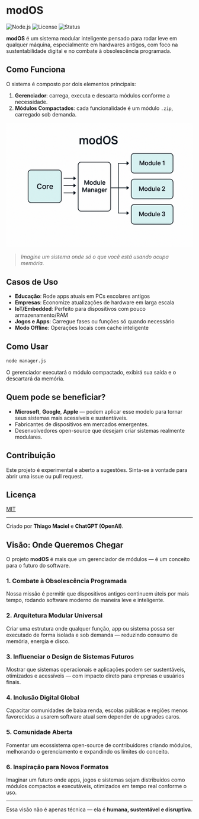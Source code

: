 # modOS

![Node.js](https://img.shields.io/badge/Built%20with-Node.js-green)
![License](https://img.shields.io/badge/license-MIT-blue)
![Status](https://img.shields.io/badge/status-Experimental-orange)

**modOS** é um sistema modular inteligente pensado para rodar leve em qualquer máquina, especialmente em hardwares antigos, com foco na sustentabilidade digital e no combate à obsolescência programada.

## Como Funciona

O sistema é composto por dois elementos principais:

1. **Gerenciador**: carrega, executa e descarta módulos conforme a necessidade.
2. **Módulos Compactados**: cada funcionalidade é um módulo `.zip`, carregado sob demanda.

![modOS Diagram](https://raw.githubusercontent.com/ThiagoSilm/modOS/refs/heads/main/diagrama.png?token=GHSAT0AAAAAADCHXWXDZTLSDKLBE7GEX2LIZ75Z3HA)

> *Imagine um sistema onde só o que você está usando ocupa memória.*

## Casos de Uso

- **Educação**: Rode apps atuais em PCs escolares antigos
- **Empresas**: Economize atualizações de hardware em larga escala
- **IoT/Embedded**: Perfeito para dispositivos com pouco armazenamento/RAM
- **Jogos e Apps**: Carregue fases ou funções só quando necessário
- **Modo Offline**: Operações locais com cache inteligente

## Como Usar

```bash
node manager.js
```
O gerenciador executará o módulo compactado, exibirá sua saída e o descartará da memória.

## Quem pode se beneficiar?

- **Microsoft**, **Google**, **Apple** — podem aplicar esse modelo para tornar seus sistemas mais acessíveis e sustentáveis.
- Fabricantes de dispositivos em mercados emergentes.
- Desenvolvedores open-source que desejam criar sistemas realmente modulares.

## Contribuição

Este projeto é experimental e aberto a sugestões. Sinta-se à vontade para abrir uma issue ou pull request.

## Licença

[MIT](LICENSE)

---

Criado por **Thiago Maciel** e **ChatGPT (OpenAI)**.

## Visão: Onde Queremos Chegar

O projeto **modOS** é mais que um gerenciador de módulos — é um conceito para o futuro do software.

### 1. Combate à Obsolescência Programada
Nossa missão é permitir que dispositivos antigos continuem úteis por mais tempo, rodando software moderno de maneira leve e inteligente.

### 2. Arquitetura Modular Universal
Criar uma estrutura onde qualquer função, app ou sistema possa ser executado de forma isolada e sob demanda — reduzindo consumo de memória, energia e disco.

### 3. Influenciar o Design de Sistemas Futuros
Mostrar que sistemas operacionais e aplicações podem ser sustentáveis, otimizados e acessíveis — com impacto direto para empresas e usuários finais.

### 4. Inclusão Digital Global
Capacitar comunidades de baixa renda, escolas públicas e regiões menos favorecidas a usarem software atual sem depender de upgrades caros.

### 5. Comunidade Aberta
Fomentar um ecossistema open-source de contribuidores criando módulos, melhorando o gerenciamento e expandindo os limites do conceito.

### 6. Inspiração para Novos Formatos
Imaginar um futuro onde apps, jogos e sistemas sejam distribuídos como módulos compactos e executáveis, otimizados em tempo real conforme o uso.

---

Essa visão não é apenas técnica — ela é **humana, sustentável e disruptiva**.
